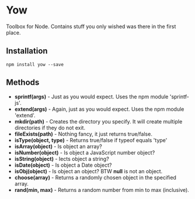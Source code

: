 # Yow

Toolbox for Node. Contains stuff you only wished was there in the first place.

## Installation

	npm install yow --save
	
## Methods

- **sprintf(args)**        - Just as you would expect. Uses the npm module 'sprintf-js'.
- **extend(args)**         - Again, just as you would expect. Uses the npm module 'extend'.
- **mkdir(path)**          - Creates the directory you specify. It will create multiple directories if they do not exit.
- **fileExists(path)**     - Nothing fancy, it just returns true/false.
- **isType(object, type)** - Returns true/false if typeof equals 'type'
- **isArray(object)**      - Is object an array?
- **isNumber(object)**     - Is object a JavaScript number object?
- **isString(object)**     - Iects object a string?
- **isDate(object)**       - Is object a Date object?
- **isObj(object)**        - Is object an object? BTW **null** is not an object.
- **choose(array)**        - Returns a randomly chosen object in the specified array.
- **rand(min, max)**       - Returns a random number from min to max (inclusive).
